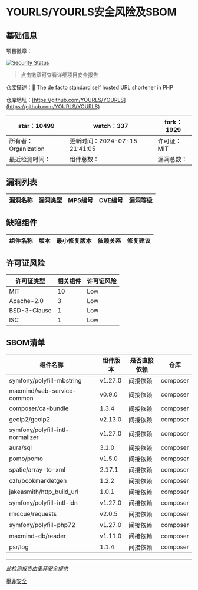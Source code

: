 # YOURLS/YOURLS安全风险及SBOM

## 基础信息

项目徽章：

[![Security Status](https://www.murphysec.com/platform3/v31/badge/1818356958828572672.svg)](https://www.murphysec.com/console/report/1715080532743471104/1818356958828572672)

> 点击徽章可查看详细项目安全报告

仓库描述：🔗 The de facto standard self hosted URL shortener in PHP

仓库地址：[https://github.com/YOURLS/YOURLS](https://github.com/YOURLS/YOURLS)

| star：10499 | watch：337 | fork：1929 |
| ----------- | -------------- | ------------ |
| 所有者：Organization | 更新时间：2024-07-15 21:41:05 | 许可证：MIT |
| 最近检测时间： | 组件总数： | 漏洞总数： |




## 漏洞列表

| 漏洞名称 | 漏洞类型 | MPS编号 | CVE编号 | 漏洞等级 |
| ------- | ------ | ------- | ------ | ----- |





## 缺陷组件

| 组件名称 | 版本 | 最小修复版本 | 依赖关系 | 修复建议 |
| -------- | ---- | ------------ | -------- | -------- |





## 许可证风险

| 许可证类型 | 相关组件 | 许可证风险 |
| ---------- | -------- | ---------- |
|MIT|10|Low|
|Apache-2.0|3|Low|
|BSD-3-Clause|1|Low|
|ISC|1|Low|




## SBOM清单

| 组件名称 | 组件版本 | 是否直接依赖 | 仓库 |
| -------- | -------- | ------------ | ---- |
|symfony/polyfill-mbstring|v1.27.0|间接依赖|composer|
|maxmind/web-service-common|v0.9.0|间接依赖|composer|
|composer/ca-bundle|1.3.4|间接依赖|composer|
|geoip2/geoip2|v2.13.0|间接依赖|composer|
|symfony/polyfill-intl-normalizer|v1.27.0|间接依赖|composer|
|aura/sql|3.1.0|间接依赖|composer|
|pomo/pomo|v1.5.0|间接依赖|composer|
|spatie/array-to-xml|2.17.1|间接依赖|composer|
|ozh/bookmarkletgen|1.2.2|间接依赖|composer|
|jakeasmith/http_build_url|1.0.1|间接依赖|composer|
|symfony/polyfill-intl-idn|v1.27.0|间接依赖|composer|
|rmccue/requests|v2.0.5|间接依赖|composer|
|symfony/polyfill-php72|v1.27.0|间接依赖|composer|
|maxmind-db/reader|v1.11.0|间接依赖|composer|
|psr/log|1.1.4|间接依赖|composer|


------

*此检测报告由墨菲安全提供*

[墨菲安全](www.murphysec.com)